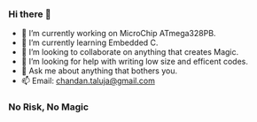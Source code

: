 ### Hi there 👋


- 🔭 I’m currently working on MicroChip ATmega328PB.
- 🌱 I’m currently learning Embedded C.
- 👯 I’m looking to collaborate on anything that creates Magic.
- 🤔 I’m looking for help with writing low size and efficent codes.
- 💬 Ask me about anything that bothers you.
- 📫 Email: chandan.taluja@gmail.com


### No Risk, No Magic
